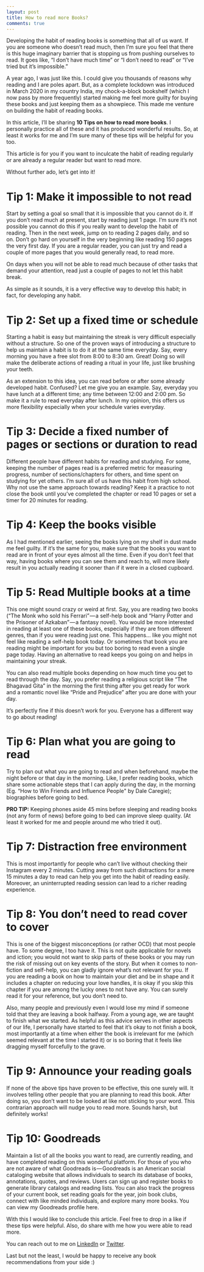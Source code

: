 ```yaml
---
layout: post
title: How to read more Books?
comments: true
---
```


Developing the habit of reading books is something that all of us want. If you are someone who doesn’t read much, then I’m sure you feel that there is 
this huge imaginary barrier that is stopping us from pushing ourselves to read. It goes like, “I don’t have much time” or “I don’t need to read” or 
“I’ve tried but it’s impossible.”

A year ago, I was just like this. I could give you thousands of reasons why reading and I are poles apart. But, as a complete lockdown was introduced in 
March 2020 in my country India, my chock-a-block bookshelf (which I now pass by more frequently) started making me feel more guilty for buying these 
books and just keeping them as a showpiece. This made me venture on building the habit of reading books.

In this article, I’ll be sharing **10 Tips on how to read more books**. I personally practice all of these and it has produced wonderful results. So, at 
least it works for me and I’m sure many of these tips will be helpful for you too.

This article is for you if you want to inculcate the habit of reading regularly or are already a regular reader but want to read more.

Without further ado, let’s get into it!

# Tip 1: Make it impossible to not read

Start by setting a goal so small that it is impossible that you cannot do it. If you don’t read much at present, start by reading just 1 page. I’m sure it’s 
not possible you cannot do this if you really want to develop the habit of reading. Then in the next week, jump on to reading 2 pages daily, and so on. Don’t 
go hard on yourself in the very beginning like reading 150 pages the very first day. If you are a regular reader, you can just try and read a couple of more 
pages that you would generally read, to read more.

On days when you will not be able to read much because of other tasks that demand your attention, read just a couple of pages to not let this habit break.

As simple as it sounds, it is a very effective way to develop this habit; in fact, for developing any habit.

# Tip 2: Set up a fixed time or schedule

Starting a habit is easy but maintaining the streak is very difficult especially without a structure. So one of the proven ways of introducing a structure to 
help us maintain a habit is to do it at the same time everyday. Say, every morning you have a free slot from 8:00 to 8:30 am. Great! Doing so will make the 
deliberate actions of reading a ritual in your life, just like brushing your teeth.

As an extension to this idea, you can read before or after some already developed habit. Confused? Let me give you an example. Say, everyday you have lunch at 
a different time; any time between 12:00 and 2:00 pm. So make it a rule to read everyday after lunch. In my opinion, this offers us more flexibility especially 
when your schedule varies everyday.

# Tip 3: Decide a fixed number of pages or sections or duration to read

Different people have different habits for reading and studying. For some, keeping the number of pages read is a preferred metric for measuring progress, 
number of sections/chapters for others, and time spent on studying for yet others. I’m sure all of us have this habit from high school. Why not use the same 
approach towards reading? Keep it a practice to not close the book until you’ve completed the chapter or read 10 pages or set a timer for 20 minutes for reading.

# Tip 4: Keep the books visible

As I had mentioned earlier, seeing the books lying on my shelf in dust made me feel guilty. If it’s the same for you, make sure that the books you want to 
read are in front of your eyes almost all the time. Even if you don’t feel that way, having books where you can see them and reach to, will more likely result 
in you actually reading it sooner than if it were in a closed cupboard.

# Tip 5: Read Multiple books at a time

This one might sound crazy or weird at first. Say, you are reading two books (“The Monk who sold his Ferrari” — a self-help book and “Harry Potter and the 
Prisoner of Azkaban” — a fantasy novel). You would be more interested in reading at least one of these books, especially if they are from different genres, 
than if you were reading just one. This happens… like you might not feel like reading a self-help book today. Or sometimes that book you are reading might 
be important for you but too boring to read even a single page today. Having an alternative to read keeps you going on and helps in maintaining your streak.

You can also read multiple books depending on how much time you get to read through the day. Say, you prefer reading a religious script like “The Bhagavad 
Gita” in the morning the first thing after you get ready for work and a romantic novel like “Pride and Prejudice” after you are done with your day.

It’s perfectly fine if this doesn’t work for you. Everyone has a different way to go about reading!

# Tip 6: Plan what you are going to read

Try to plan out what you are going to read and when beforehand, maybe the night before or that day in the morning. Like, I prefer reading books, which share 
some actionable steps that I can apply during the day, in the morning (Eg. “How to Win Friends and Influence People" by Dale Caregie); biographies before going 
to bed.

<div class="message">
  <strong>PRO TIP:</strong> Keeping phones aside 45 mins before sleeping and reading books (not any form of news) before going to bed can improve sleep quality. (At least it worked for me and people around me who tried it out).
</div>

# Tip 7: Distraction free environment

This is most importantly for people who can’t live without checking their Instagram every 2 minutes. Cutting away from such distractions for a mere 15 minutes 
a day to read can help you get into the habit of reading easily. Moreover, an uninterrupted reading session can lead to a richer reading experience.

# Tip 8: You don’t need to read cover to cover

This is one of the biggest misconceptions (or rather OCD) that most people have. To some degree, I too have it. This is not quite applicable for novels and 
iction; you would not want to skip parts of these books or you may run the risk of missing out on key events of the story. But when it comes to non-fiction 
and self-help, you can gladly ignore what’s not relevant for you. If you are reading a book on how to maintain your diet and be in shape and it includes a 
chapter on reducing your love handles, it is okay if you skip this chapter if you are among the lucky ones to not have any. You can surely read it for your 
reference, but you don’t need to.

Also, many people and previously even I would lose my mind if someone told that they are leaving a book halfway. From a young age, we are taught to finish 
what we started. As helpful as this advice serves in other aspects of our life, I personally have started to feel that it’s okay to not finish a book, most 
importantly at a time when either the book is irrelevant for me (which seemed relevant at the time I started it) or is so boring that it feels like dragging 
myself forcefully to the grave.

# Tip 9: Announce your reading goals

If none of the above tips have proven to be effective, this one surely will. It involves telling other people that you are planning to read this book. After 
doing so, you don’t want to be looked at like not sticking to your word. This contrarian approach will nudge you to read more. Sounds harsh, but definitely works!

# Tip 10: Goodreads

Maintain a list of all the books you want to read, are currently reading, and have completed reading on this wonderful platform. For those of you who are not 
aware of what Goodreads is — Goodreads is an American social cataloging website that allows individuals to search its database of books, annotations, quotes, 
and reviews. Users can sign up and register books to generate library catalogs and reading lists. You can also track the progress of your current book, set 
reading goals for the year, join book clubs, connect with like minded individuals, and explore many more books. You can view my Goodreads profile here.

With this I would like to conclude this article. Feel free to drop in a like if these tips were helpful. Also, do share with me how you were able to read more.

You can reach out to me on [LinkedIn](https://in.linkedin.com/in/jash-rathod-902512145) or [Twitter](https://twitter.com/rathod_jash).

Last but not the least, I would be happy to receive any book recommendations from your side :)
